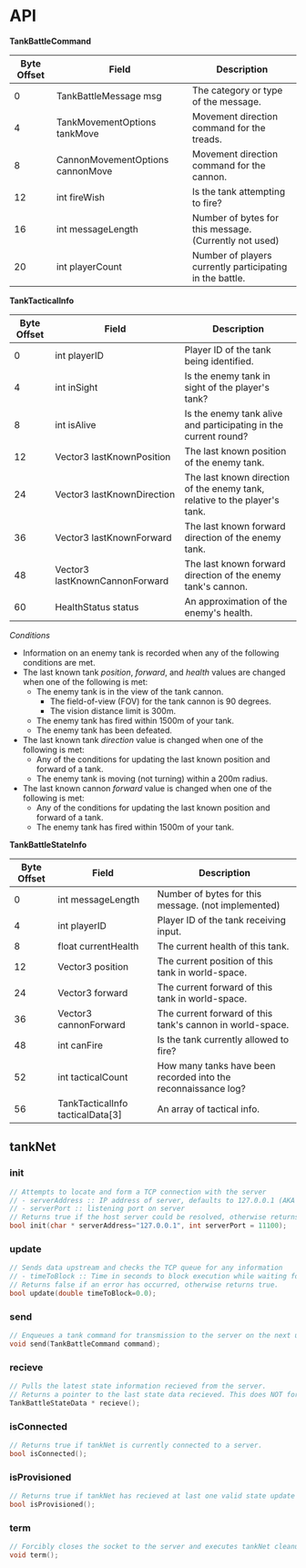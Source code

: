 # API

**TankBattleCommand**  

Byte Offset | Field                              | Description
------------|------------------------------------|-------------------------------
0           | TankBattleMessage msg              | The category or type of the message.
4           | TankMovementOptions tankMove       | Movement direction command for the treads.
8           | CannonMovementOptions cannonMove   | Movement direction command for the cannon.
12          | int fireWish                       | Is the tank attempting to fire?
16          | int messageLength                  | Number of bytes for this message. (Currently not used)
20          | int playerCount                    | Number of players currently participating in the battle.

**TankTacticalInfo**

Byte Offset | Field                              | Description
------------|------------------------------------|-------------------------------
0           | int playerID                       | Player ID of the tank being identified.
4           | int inSight                        | Is the enemy tank in sight of the player's tank?
8           | int isAlive                        | Is the enemy tank alive and participating in the current round?
12          | Vector3 lastKnownPosition          | The last known position of the enemy tank.
24          | Vector3 lastKnownDirection         | The last known direction of the enemy tank, relative to the player's tank.
36          | Vector3 lastKnownForward           | The last known forward direction of the enemy tank.
48          | Vector3 lastKnownCannonForward     | The last known forward direction of the enemy tank's cannon.
60          | HealthStatus status                | An approximation of the enemy's health.

*Conditions*  

- Information on an enemy tank is recorded when any of the following conditions
are met.
- The last known tank _position_, _forward_, and _health_ values are changed
when one of the following is met:  
  - The enemy tank is in the view of the tank cannon.  
    - The field-of-view (FOV) for the tank cannon is 90 degrees.
    - The vision distance limit is 300m.
  - The enemy tank has fired within 1500m of your tank.  
  - The enemy tank has been defeated.
- The last known tank _direction_ value is changed when one of the following is met:  
  - Any of the conditions for updating the last known position and forward of a tank.
  - The enemy tank is moving (not turning) within a 200m radius.  
- The last known cannon _forward_ value is changed when one of the following is met:
  - Any of the conditions for updating the last known position and forward of a tank.
  - The enemy tank has fired within 1500m of your tank.


**TankBattleStateInfo**  

Byte Offset | Field                              | Description
------------|------------------------------------|-------------------------------
0           | int messageLength                  | Number of bytes for this message. (not implemented)
4           | int playerID                       | Player ID of the tank receiving input.
8           | float currentHealth                | The current health of this tank.
12          | Vector3 position                   | The current position of this tank in world-space.
24          | Vector3 forward                    | The current forward of this tank in world-space.
36          | Vector3 cannonForward              | The current forward of this tank's cannon in world-space.
48          | int canFire                        | Is the tank currently allowed to fire?
52          | int tacticalCount                  | How many tanks have been recorded into the reconnaissance log?
56          | TankTacticalInfo tacticalData[3]   | An array of tactical info.

## tankNet

### init

```C++
// Attempts to locate and form a TCP connection with the server
// - serverAddress :: IP address of server, defaults to 127.0.0.1 (AKA localhost)
// - serverPort :: listening port on server
// Returns true if the host server could be resolved, otherwise returns false
bool init(char * serverAddress="127.0.0.1", int serverPort = 11100);
```

### update

```C++
// Sends data upstream and checks the TCP queue for any information
// - timeToBlock :: Time in seconds to block execution while waiting for information.
// Returns false if an error has occurred, otherwise returns true.
bool update(double timeToBlock=0.0);
```

### send

```C++
// Enqueues a tank command for transmission to the server on the next update.
void send(TankBattleCommand command);
```

### recieve

```C++
// Pulls the latest state information recieved from the server.
// Returns a pointer to the last state data recieved. This does NOT force a state update.
TankBattleStateData * recieve();
```

### isConnected

```C++
// Returns true if tankNet is currently connected to a server.
bool isConnected();
```

### isProvisioned

```C++
// Returns true if tankNet has recieved at last one valid state update from the server.
bool isProvisioned();
```

### term

```C++
// Forcibly closes the socket to the server and executes tankNet cleanup routines.
void term();
```
